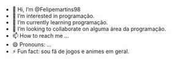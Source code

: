 - 👋 Hi, I’m @Felipemartins98
- 👀 I’m interested in programação.
- 🌱 I’m currently learning programação.
- 💞️ I’m looking to collaborate on alguma área da programação.
- 📫 How to reach me ...
- 😄 Pronouns: ...
- ⚡ Fun fact: sou fã de jogos e animes em geral.

<!---
Felipemartins98/Felipemartins98 is a ✨ special ✨ repository because its `README.md` (this file) appears on your GitHub profile.
You can click the Preview link to take a look at your changes.
--->
